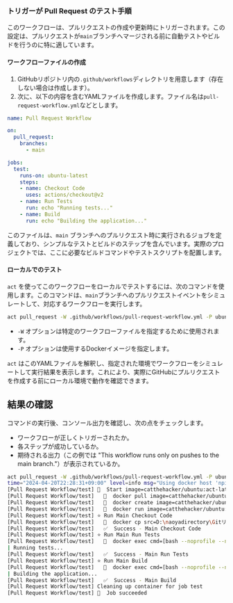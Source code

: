 
### トリガーが Pull Request のテスト手順

このワークフローは、プルリクエストの作成や更新時にトリガーされます。この設定は、プルリクエストが`main`ブランチへマージされる前に自動テストやビルドを行うのに特に適しています。

#### ワークフローファイルの作成

1. GitHubリポジトリ内の`.github/workflows`ディレクトリを用意します（存在しない場合は作成します）。
2. 次に、以下の内容を含むYAMLファイルを作成します。ファイル名は`pull-request-workflow.yml`などとします。

```yaml
name: Pull Request Workflow

on:
  pull_request:
    branches:
      - main

jobs:
  test:
    runs-on: ubuntu-latest
    steps:
    - name: Checkout Code
      uses: actions/checkout@v2
    - name: Run Tests
      run: echo "Running tests..."
    - name: Build
      run: echo "Building the application..."
```

このファイルは、`main` ブランチへのプルリクエスト時に実行されるジョブを定義しており、シンプルなテストとビルドのステップを含んでいます。実際のプロジェクトでは、ここに必要なビルドコマンドやテストスクリプトを配置します。

#### ローカルでのテスト

`act` を使ってこのワークフローをローカルでテストするには、次のコマンドを使用します。このコマンドは、`main`ブランチへのプルリクエストイベントをシミュレートして、対応するワークフローを実行します。

```bash
act pull_request -W .github/workflows/pull-request-workflow.yml -P ubuntu-latest=catthehacker/ubuntu:act-latest
```

- `-W` オプションは特定のワークフローファイルを指定するために使用されます。
- `-P` オプションは使用するDockerイメージを指定します。

`act` はこのYAMLファイルを解釈し、指定された環境でワークフローをシミュレートして実行結果を表示します。これにより、実際にGitHubにプルリクエストを作成する前にローカル環境で動作を確認できます。

## 結果の確認

コマンドの実行後、コンソール出力を確認し、次の点をチェックします。

- ワークフローが正しくトリガーされたか。
- 各ステップが成功しているか。
- 期待される出力（この例では "This workflow runs only on pushes to the main branch."）が表示されているか。

```bash
act pull_request -W .github/workflows/pull-request-workflow.yml -P ubuntu-latest=catthehacker/ubuntu:act-latest
time="2024-04-20T22:28:31+09:00" level=info msg="Using docker host 'npipe:////./pipe/docker_engine', and daemon socket 'npipe:////./pipe/docker_engine'"
[Pull Request Workflow/test] 🚀  Start image=catthehacker/ubuntu:act-latest
[Pull Request Workflow/test]   🐳  docker pull image=catthehacker/ubuntu:act-latest platform= username= forcePull=true
[Pull Request Workflow/test]   🐳  docker create image=catthehacker/ubuntu:act-latest platform= entrypoint=["tail" "-f" "/dev/null"] cmd=[] network="host"
[Pull Request Workflow/test]   🐳  docker run image=catthehacker/ubuntu:act-latest platform= entrypoint=["tail" "-f" "/dev/null"] cmd=[] network="host"
[Pull Request Workflow/test] ⭐ Run Main Checkout Code
[Pull Request Workflow/test]   🐳  docker cp src=D:\naoyadirectory\Gitリポジトリ\TestActions\. dst=/mnt/d/naoyadirectory/Gitリポジトリ/TestActions
[Pull Request Workflow/test]   ✅  Success - Main Checkout Code
[Pull Request Workflow/test] ⭐ Run Main Run Tests
[Pull Request Workflow/test]   🐳  docker exec cmd=[bash --noprofile --norc -e -o pipefail /var/run/act/workflow/1] user= workdir=
| Running tests...
[Pull Request Workflow/test]   ✅  Success - Main Run Tests
[Pull Request Workflow/test] ⭐ Run Main Build
[Pull Request Workflow/test]   🐳  docker exec cmd=[bash --noprofile --norc -e -o pipefail /var/run/act/workflow/2] user= workdir=
| Building the application...
[Pull Request Workflow/test]   ✅  Success - Main Build
[Pull Request Workflow/test] Cleaning up container for job test
[Pull Request Workflow/test] 🏁  Job succeeded
```
